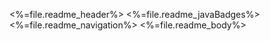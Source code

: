 <%=file.readme_header%>
<%=file.readme_javaBadges%>
<%=file.readme_navigation%>
<%=file.readme_body%>
